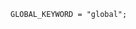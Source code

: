 <!-- This file is generated automatically by infrastructure scripts. Please don't edit by hand. -->

```{ .ebnf .slang-ebnf #GLOBAL_KEYWORD }
GLOBAL_KEYWORD = "global";
```
